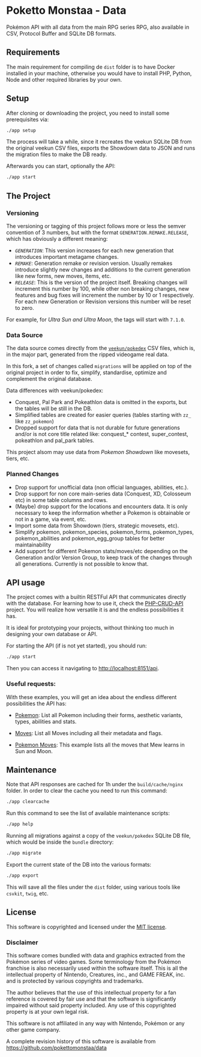 # Poketto Monstaa - Data
Pokémon API with all data from the main RPG series RPG, also available in CSV, Protocol Buffer and SQLite DB formats.

## Requirements
The main requirement for compiling de `dist` folder is to have Docker installed in your machine,
otherwise you would have to install PHP, Python, Node and other required libraries by your own.

## Setup
After cloning or downloading the project, you need to install some prerequisites via:
```bash
./app setup
```

The process will take a while, since it recreates the veekun SQLite DB from the original veekun CSV files,
exports the Showdown data to JSON and runs the migration files to make the DB ready.

Afterwards you can start, optionally the API:
```bash
./app start
```

## The Project

### Versioning
The versioning or tagging of this project follows more or less the semver convention of 3 numbers, but
with the format `GENERATION.REMAKE.RELEASE`, which has obviously a different meaning:

- _`GENERATION`_: This version increases for each new generation that introduces important metagame changes.
- _`REMAKE`_: Generation remake or revision version. Usually remakes introduce slightly new changes and additions
to the current generation like new forms, new moves, items, etc.
- _`RELEASE`_: This is the version of the project itself. Breaking changes will increment this number by 100, while other
non breaking changes, new features and bug fixes will increment the number by 10 or 1 respectively.
For each new Generation or Revision versions this number will be reset to zero.

For example, for *Ultra Sun and Ultra Moon*, the tags will start with `7.1.0`.

### Data Source
The data source comes directly from the 
[`veekun/pokedex`](https://github.com/veekun/pokedex) CSV files,
which is, in the major part, generated from the ripped videogame real data.

In this fork, a set of changes called `migrations` will be applied on top of the original project
in order to fix, simplify, standardise, optimize and complement the original database.

Data differences with veekun/pokedex:

- Conquest, Pal Park and Pokeathlon data is omitted in the exports, but the tables will be still in the DB.
- Simplified tables are created for easier queries (tables starting with `zz_` like `zz_pokemon`)
- Dropped support for data that is not durable for future generations and/or is not core title related like:
  conquest_* contest, super_contest, pokeathlon and pal_park tables.

This project alsom may use data from *Pokemon Showdown* like movesets, tiers, etc.

### Planned Changes
- Drop support for unofficial data (non official languages, abilities, etc.).
- Drop support for non core main-series data (Conquest, XD, Colosseum etc) in some table columns and rows.
- (Maybe) drop support for the locations and encounters data. It is only necessary to keep the information whether a Pokemon
is obtainable or not in a game, via event, etc.
- Import some data from Showdown (tiers, strategic movesets, etc).
- Simplify pokemon, pokemon_species, pokemon_forms, pokemon_types, pokemon_abilities and pokemon_egg_group
tables for better maintainability
- Add support for different Pokemon stats/moves/etc depending on the Generation and/or Version Group,
to keep track of the changes through all generations. Currently is not possible to know that.

## API usage
The project comes with a builtin RESTFul API that communicates directly with the database.
For learning how to use it, check the [PHP-CRUD-API](https://github.com/mevdschee/php-crud-api#usage) project.
You will realize how versatile it is and the endless possibilities it has.

It is ideal for prototyping your projects, without thinking too much in designing your own database or API.

For starting the API (if is not yet started), you should run:

```bash
./app start
```

Then you can access it navigating to [http://localhost:8151/api](http://localhost:8151/api).

### Useful requests:
With these examples, you will get an idea about the endless different possibilities the API has:

- [Pokemon](http://localhost:8151/api/pokemon_species?include=pokemon,pokemon_types,pokemon_stats,pokemon_abilities,pokemon_forms&transform=1): List all Pokemon including their forms, aesthetic variants, types, abilities and stats.

- [Moves](http://localhost:8151/api/moves?include=move_meta,move_flag_map&transform=1): List all Moves including all their metadata and flags.

- [Pokemon Moves](http://localhost:8151/api/pokemon_moves?filter[]=pokemon_id,eq,151&filter[]=version_group_id,eq,17&include=moves&order[]=pokemon_move_method_id&order[]=level&page=1,1000&transform=1): This example lists all the moves
that Mew learns in Sun and Moon.


## Maintenance

Note that API responses are cached for 1h under the `build/cache/nginx` folder. In order to clear the cache you need to
run this command:

```bash
./app clearcache
```

Run this command to see the list of available maintenance scripts:
```bash
./app help
```

Running all migrations against a copy of the `veekun/pokedex` SQLite DB file,
which would be inside the `bundle` directory:
```bash
./app migrate
```

Export the current state of the DB into the various formats:
```bash
./app export
```
This will save all the files under the `dist` folder, using various tools like `csvkit`, `twig`, etc.

## License

This software is copyrighted and licensed under the 
[MIT license](https://github.com/pokettomonstaa/data/LICENSE).

### Disclaimer

This software comes bundled with data and graphics extracted from the
Pokémon series of video games. Some terminology from the Pokémon franchise is
also necessarily used within the software itself. This is all the intellectual
property of Nintendo, Creatures, inc., and GAME FREAK, inc. and is protected by
various copyrights and trademarks.

The author believes that the use of this intellectual property for a fan reference
is covered by fair use and that the software is significantly impaired without said
property included. Any use of this copyrighted property is at your own legal risk.

This software is not affiliated in any way with Nintendo,
Pokémon or any other game company.

A complete revision history of this software is available from
https://github.com/pokettomonstaa/data
